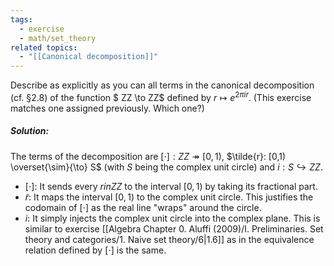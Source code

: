 ```yaml
---
tags:
  - exercise
  - math/set_theory
related topics:
  - "[[Canonical decomposition]]"
---
```

Describe as explicitly as you can all terms in the canonical decomposition (cf. §2.8) of the function $ ZZ \to  ZZ$ defined by $r \mapsto e^{2\pi ir}$. (This exercise matches one assigned previously. Which one?)
##### Solution:
The terms of the decomposition are $[\cdot]: ZZ\twoheadrightarrow[0,1)$, $\tilde{r}: [0,1) \overset{\sim}{\to} S$ (with $S$ being the complex unit circle) and $i:S\hookrightarrow  ZZ$.
- $[\cdot]$:
	It sends every $r in  ZZ$ to the interval $[0,1)$ by taking its fractional part.
- $\tilde{r}$:
	It maps the interval $[0,1)$ to the complex unit circle. This justifies the codomain of $[\cdot]$ as the real line "wraps" around the circle.
- $i$:
	It simply injects the complex unit circle into the complex plane.
This is similar to exercise [[Algebra Chapter 0. Aluffi (2009)/I. Preliminaries. Set theory and categories/1. Naive set theory/6|1.6]] as in the equivalence relation defined by $[\cdot]$ is the same.